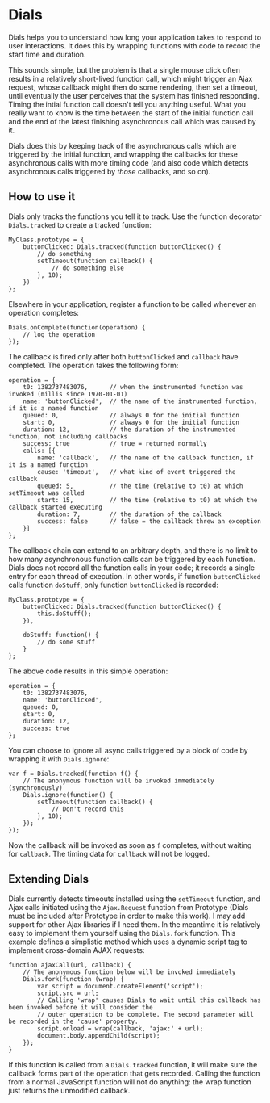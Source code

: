 # Dials

Dials helps you to understand how long your application takes to respond to user interactions. It does this by wrapping functions with code to record the start time and duration.

This sounds simple, but the problem is that a single mouse click often results in a relatively short-lived function call, which might trigger an Ajax request, whose callback might then do some rendering, then set a timeout, until eventually the user perceives that the system has finished responding. Timing the intial function call doesn't tell you anything useful. What you really want to know is the time between the start of the initial function call and the end of the latest finishing asynchronous call which was caused by it.

Dials does this by keeping track of the asynchronous calls which are triggered by the initial function, and wrapping the callbacks for these asynchronous calls with more timing code (and also code which detects asynchronous calls triggered by *those* callbacks, and so on).

## How to use it

Dials only tracks the functions you tell it to track. Use the function decorator `Dials.tracked` to create a tracked function:

    MyClass.prototype = {
        buttonClicked: Dials.tracked(function buttonClicked() {
            // do something
            setTimeout(function callback() {
                // do something else
            }, 10);
        })
    };

Elsewhere in your application, register a function to be called whenever an operation completes:

    Dials.onComplete(function(operation) {
        // log the operation
    });

The callback is fired only after both `buttonClicked` and `callback` have completed. The operation takes the following form:

    operation = {
        t0: 1382737483076,      // when the instrumented function was invoked (millis since 1970-01-01)
        name: 'buttonClicked',  // the name of the instrumented function, if it is a named function
        queued: 0,              // always 0 for the initial function
        start: 0,               // always 0 for the initial function
        duration: 12,           // the duration of the instrumented function, not including callbacks
        success: true           // true = returned normally
        calls: [{
            name: 'callback',   // the name of the callback function, if it is a named function
            cause: 'timeout',   // what kind of event triggered the callback
            queued: 5,          // the time (relative to t0) at which setTimeout was called
            start: 15,          // the time (relative to t0) at which the callback started executing
            duration: 7,        // the duration of the callback
            success: false      // false = the callback threw an exception
        }]
    };

The callback chain can extend to an arbitrary depth, and there is no limit to how many asynchronous function calls can be triggered by each function. Dials does not record all the function calls in your code; it records a single entry for each  thread of execution. In other words, if function `buttonClicked` calls function `doStuff`, only function `buttonClicked` is recorded:

    MyClass.prototype = {
        buttonClicked: Dials.tracked(function buttonClicked() {
            this.doStuff();
        }),

        doStuff: function() {
            // do some stuff
        }
    };

The above code results in this simple operation:

    operation = {
        t0: 1382737483076,
        name: 'buttonClicked',
        queued: 0,
        start: 0,
        duration: 12,
        success: true
    };

You can choose to ignore all async calls triggered by a block of code by wrapping it with `Dials.ignore`:

    var f = Dials.tracked(function f() {
        // The anonymous function will be invoked immediately (synchronously)
        Dials.ignore(function() {
            setTimeout(function callback() {
                // Don't record this
            }, 10);
        });
    });

Now the callback will be invoked as soon as `f` completes, without waiting for `callback`. The timing data for `callback` will not be logged.

## Extending Dials

Dials currently detects timeouts installed using the `setTimeout` function, and Ajax calls initiated using the `Ajax.Request` function from Prototype (Dials must be included after Prototype in order to make this work). I may add support for other Ajax libraries if I need them. In the meantime it is relatively easy to implement them yourself using the `Dials.fork` function. This example defines a simplistic method which uses a dynamic script tag to implement cross-domain AJAX requests:

    function ajaxCall(url, callback) {
        // The anonymous function below will be invoked immediately
        Dials.fork(function (wrap) {
            var script = document.createElement('script');
            script.src = url;
            // Calling 'wrap' causes Dials to wait until this callback has been invoked before it will consider the
            // outer operation to be complete. The second parameter will be recorded in the 'cause' property.
            script.onload = wrap(callback, 'ajax:' + url);
            document.body.appendChild(script);
        });
    }

If this function is called from a `Dials.tracked` function, it will make sure the callback forms part of the operation that gets recorded. Calling the function from a normal JavaScript function will not do anything: the wrap function just returns the unmodified callback.
